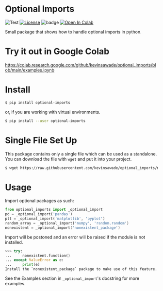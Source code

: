 # Optional Imports

![Test](https://github.com/kevinsawade/optional_imports/actions/workflows/test.yml/badge.svg)
[![License](https://img.shields.io/badge/license-GPL-blue.svg)](https://www.gnu.org/licenses/gpl-3.0.en.html)
![badge](https://img.shields.io/endpoint?url=https://gist.githubusercontent.com/kevinsawade/c8f263678e4e1f57994fa049a83a85ab/raw/test.json)
[![Open In Colab](https://colab.research.google.com/assets/colab-badge.svg)](https://colab.research.google.com/github/kevinsawade/optional_imports/blob/main/examples.ipynb)


Small package that shows how to handle optional imports in python.

# Try it out in Google Colab

https://colab.research.google.com/github/kevinsawade/optional_imports/blob/main/examples.ipynb

# Install

```bash
$ pip install optional-imports
```
or, if you are working with virtual environments.
```bash
$ pip install --user optional-imports
```

# Single File Set Up

This package contains only a single file which can be used as a standalone. You can download the file with `wget` and put it into your project.

```bash
$ wget https://raw.githubusercontent.com/kevinsawade/optional_imports/main/opt_imports/optional_imports.py
```

# Usage

Import optional packages as such:

```python
from optional_imports import _optional_import
pd = _optional_import('pandas')
plt = _optional_import('matplotlib', 'pyplot')
random_array = _optional_import('numpy', 'random.random')
nonexistent = _optional_import('nonexistent_package')
```

Import will be postoned and an error will be raised if the module is not installed.

```python
>>> try:
...     nonexistent.function()
... except ValueError as e:
...     print(e)
Install the `nonexistent_package` package to make use of this feature.
```
See the Examples section in `_optional_import`'s docstring for more examples.
